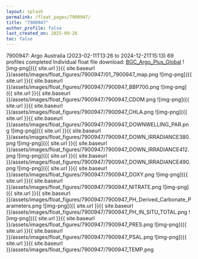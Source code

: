```yaml
---
layout: splash
permalink: /float_pages/7900947/
title: "7900947"
author_profile: false
last_created_on: 2025-09-26
toc: false
---
```

 
7900947: Argo Australia (2023-02-11T13:26 to 2024-12-21T15:13)
69 profiles completed
Individual float file download: [BGC_Argo_Plus_Global](https://ftp.soest.hawaii.edu/bgc_argo_plus/Individual_Floats/outliers_removed/7900947_Sprof_processed.nc)
![img-png]({{ site.url }}{{ site.baseurl }}/assets/images/float_figures/7900947/01_7900947_map.png
![img-png]({{ site.url }}{{ site.baseurl }}/assets/images/float_figures/7900947/7900947_BBP700.png
![img-png]({{ site.url }}{{ site.baseurl }}/assets/images/float_figures/7900947/7900947_CDOM.png
![img-png]({{ site.url }}{{ site.baseurl }}/assets/images/float_figures/7900947/7900947_CHLA.png
![img-png]({{ site.url }}{{ site.baseurl }}/assets/images/float_figures/7900947/7900947_DOWNWELLING_PAR.png
![img-png]({{ site.url }}{{ site.baseurl }}/assets/images/float_figures/7900947/7900947_DOWN_IRRADIANCE380.png
![img-png]({{ site.url }}{{ site.baseurl }}/assets/images/float_figures/7900947/7900947_DOWN_IRRADIANCE412.png
![img-png]({{ site.url }}{{ site.baseurl }}/assets/images/float_figures/7900947/7900947_DOWN_IRRADIANCE490.png
![img-png]({{ site.url }}{{ site.baseurl }}/assets/images/float_figures/7900947/7900947_DOXY.png
![img-png]({{ site.url }}{{ site.baseurl }}/assets/images/float_figures/7900947/7900947_NITRATE.png
![img-png]({{ site.url }}{{ site.baseurl }}/assets/images/float_figures/7900947/7900947_PH_Derived_Carbonate_Parameters.png
![img-png]({{ site.url }}{{ site.baseurl }}/assets/images/float_figures/7900947/7900947_PH_IN_SITU_TOTAL.png
![img-png]({{ site.url }}{{ site.baseurl }}/assets/images/float_figures/7900947/7900947_PRES.png
![img-png]({{ site.url }}{{ site.baseurl }}/assets/images/float_figures/7900947/7900947_PSAL.png
![img-png]({{ site.url }}{{ site.baseurl }}/assets/images/float_figures/7900947/7900947_TEMP.png
